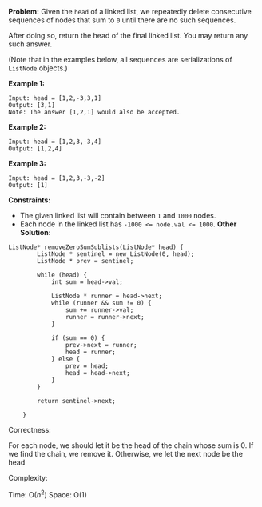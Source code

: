 **Problem:**
Given the `head` of a linked list, we repeatedly delete consecutive sequences of nodes that sum to `0` until there are no such sequences.

After doing so, return the head of the final linked list. You may return any such answer.

 

(Note that in the examples below, all sequences are serializations of `ListNode` objects.)

**Example 1:**

```
Input: head = [1,2,-3,3,1]
Output: [3,1]
Note: The answer [1,2,1] would also be accepted.
```

**Example 2:**

```
Input: head = [1,2,3,-3,4]
Output: [1,2,4]
```

**Example 3:**

```
Input: head = [1,2,3,-3,-2]
Output: [1]
```

 

**Constraints:**

- The given linked list will contain between `1` and `1000` nodes.
- Each node in the linked list has `-1000 <= node.val <= 1000`.
**Other Solution:**
```
ListNode* removeZeroSumSublists(ListNode* head) {
        ListNode * sentinel = new ListNode(0, head);
        ListNode * prev = sentinel;
        
        while (head) {
            int sum = head->val;
            
            ListNode * runner = head->next;
            while (runner && sum != 0) {
                sum += runner->val;
                runner = runner->next;
            }
            
            if (sum == 0) {
                prev->next = runner;
                head = runner;
            } else {
                prev = head;
                head = head->next;
            }
        }
        
        return sentinel->next;
            
    }
```
Correctness:

For each node, we should let it be the head of the chain whose sum is 0. If we find the chain, we remove it. Otherwise, we let the next node be the head 

Complexity:

Time: O($n^2$)
Space: O(1)